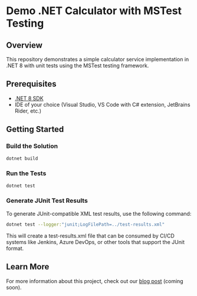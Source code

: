 # Demo .NET Calculator with MSTest Testing

## Overview

This repository demonstrates a simple calculator service implementation in .NET 8 with unit tests using the MSTest testing framework.

## Prerequisites

- [.NET 8 SDK](https://dotnet.microsoft.com/download/dotnet/8.0)
- IDE of your choice (Visual Studio, VS Code with C# extension, JetBrains Rider, etc.)

## Getting Started

### Build the Solution

```bash
dotnet build
```

### Run the Tests

```bash
dotnet test
```

### Generate JUnit Test Results

To generate JUnit-compatible XML test results, use the following command:

```bash
dotnet test --logger:"junit;LogFilePath=../test-results.xml"
```

This will create a test-results.xml file that can be consumed by CI/CD systems like Jenkins, Azure DevOps, or other tools that support the JUnit format.

## Learn More

For more information about this project, check out our [blog post](https://example.com/blog-post) (coming soon).
